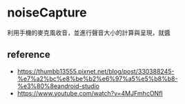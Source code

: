 # noiseCapture

利用手機的麥克風收音，並進行聲音大小的計算與呈現，就醬



## reference

- https://thumbb13555.pixnet.net/blog/post/330388245-%e7%a2%bc%e8%be%b2%e6%97%a5%e5%b8%b8-%e3%80%8eandroid-studio
- https://www.youtube.com/watch?v=4MJFmhcONfI